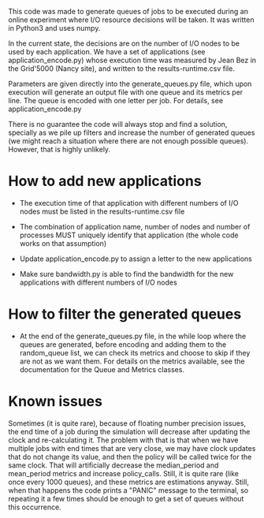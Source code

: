 This code was made to generate queues of jobs to be executed during an online experiment where I/O resource decisions will be taken. It was written in Python3 and uses numpy.

In the current state, the decisions are on the number of I/O nodes to be used by each application. We have a set of applications (see application_encode.py) whose execution time was measured by Jean Bez in the Grid'5000 (Nancy site), and written to the results-runtime.csv file.

Parameters are given directly into the generate_queues.py file, which upon execution will generate an output file with one queue and its metrics per line. The queue is encoded with one letter per job. For details, see application_encode.py

There is no guarantee the code will always stop and find a solution, specially as we pile up filters and increase the number of generated queues (we might reach a situation where there are not enough possible queues). However, that is highly unlikely.

# How to add new applications

- The execution time of that application with different numbers of I/O nodes must be listed in the results-runtime.csv file

- The combination of application name, number of nodes and number of processes MUST uniquely identify that application (the whole code works on that assumption)

- Update application_encode.py to assign a letter to the new applications

- Make sure bandwidth.py is able to find the bandwidth for the new applications with different numbers of I/O nodes

# How to filter the generated queues

- At the end of the generate_queues.py file, in the while loop where the queues are generated, before encoding and adding them to the random_queue list, we can check its metrics and choose to skip if they are not as we want them. For details on the metrics available, see the documentation for the Queue and Metrics classes.

# Known issues

Sometimes (it is quite rare), because of floating number precision issues, the end time of a job during the simulation will decrease after updating the clock and re-calculating it. The problem with that is that when we have multiple jobs with end times that are very close, we may have clock updates that do not change its value, and then the policy will be called twice for the same clock. That will artificially decrease the median_period and mean_period metrics and increase policy_calls. Still, it is quite rare (like once every 1000 queues), and these metrics are estimations anyway. Still, when that happens the code prints a "PANIC" message to the terminal, so repeating it a few times should be enough to get a set of queues without this occurrence. 
